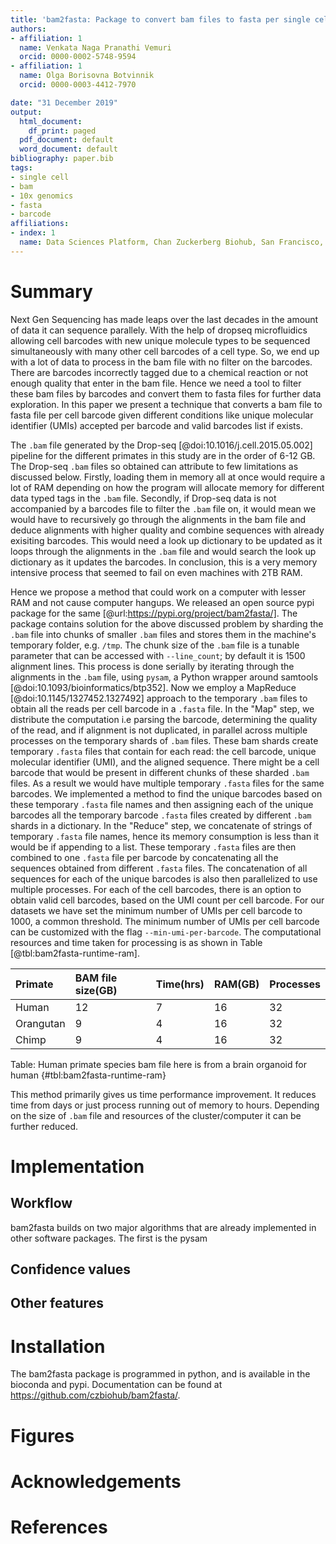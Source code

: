 ```yaml
---
title: 'bam2fasta: Package to convert bam files to fasta per single cell barcode'
authors:
- affiliation: 1
  name: Venkata Naga Pranathi Vemuri
  orcid: 0000-0002-5748-9594
- affiliation: 1
  name: Olga Borisovna Botvinnik
  orcid: 0000-0003-4412-7970

date: "31 December 2019"
output:
  html_document:
    df_print: paged
  pdf_document: default
  word_document: default
bibliography: paper.bib
tags:
- single cell
- bam
- 10x genomics
- fasta
- barcode
affiliations:
- index: 1
  name: Data Sciences Platform, Chan Zuckerberg Biohub, San Francisco, CA
---
```


# Summary

Next Gen Sequencing has made leaps over the last decades in the amount of data it can sequence parallely.
With the help of dropseq microfluidics allowing cell barcodes with new unique molecule types to be sequenced simultaneously with many other cell barcodes of a cell type. 
So, we end up with a lot of data to process in the bam file with no filter on the barcodes.
There are barcodes incorrectly tagged due to a chemical reaction or not enough quality that enter in the bam file.
Hence we need a tool to filter these bam files by barcodes and convert them to fasta files for further data exploration. In this paper we present a technique that converts a bam file to fasta file per cell barcode given different conditions like unique molecular identifier (UMIs) accepted per barcode and valid barcodes list if exists.

The `.bam` file generated by the Drop-seq [@doi:10.1016/j.cell.2015.05.002] pipeline for the different primates in this study are in the order of 6-12 GB. 
The Drop-seq `.bam` files so obtained can attribute to few limitations as discussed below.
Firstly, loading them in memory all at once would require a lot of RAM depending on how the program will allocate memory for different data typed tags in the `.bam` file. 
Secondly, if Drop-seq data is not accompanied by a barcodes file to filter the `.bam` file on, it would mean we would have to recursively go through the alignments in the bam file and deduce alignments with higher quality and combine sequences with already exisiting barcodes. 
This would need a look up dictionary to be updated as it loops through the alignments in the `.bam` file and would search the look up dictionary as it updates the barcodes. 
In conclusion, this is a very memory intensive process that seemed to fail on even machines with 2TB RAM.


Hence we propose a method that could work on a computer with lesser RAM and not cause computer hangups. 
We released an open source pypi package for the same [@url:https://pypi.org/project/bam2fasta/].
The package contains solution for the above discussed problem by sharding the `.bam` file into chunks of smaller `.bam` files and stores them in the machine's temporary folder, e.g. `/tmp`.
The chunk size of the `.bam` file is a tunable parameter that can be accessed with `--line_count`; by default it is 1500 alignment lines.
This process is done serially by iterating through the alignments in the `.bam` file, using `pysam`, a Python wrapper around samtools [@doi:10.1093/bioinformatics/btp352].
Now we employ a MapReduce [@doi:10.1145/1327452.1327492] approach to the temporary `.bam` files to obtain all the reads per cell barcode in a `.fasta` file.
In the "Map" step, we distribute the computation i.e parsing the barcode, determining the quality of the read, and if alignment is not duplicated, in parallel across multiple processes on the temporary shards of `.bam` files. 
These bam shards create temporary `.fasta` files that contain for each read: the cell barcode, unique molecular identifier (UMI), and the aligned sequence.
There might be a cell barcode that would be present in different chunks of these sharded `.bam` files.
As a result we would have multiple temporary `.fasta` files for the same barcodes.
We implemented a method to find the unique barcodes based on these temporary `.fasta` file names and then assigning each of the unique barcodes all the temporary barcode `.fasta` files created by different `.bam` shards in a dictionary. 
In the "Reduce" step, we concatenate of strings of temporary `.fasta` file names, hence its memory consumption is less than it would be if appending to a list. 
These temporary `.fasta` files are then combined to one `.fasta` file per barcode by concatenating all the sequences obtained from different `.fasta` files. 
The concatenation of all sequences for each of the unique barcodes is also then parallelized to use multiple processes.
For each of the cell barcodes, there is an option to obtain valid cell barcodes, based on the UMI count per cell barcode.
For our datasets we have set the minimum number of UMIs per cell barcode to 1000, a common threshold. 
The minimum number of UMIs per cell barcode can be customized with the flag `--min-umi-per-barcode`.
The computational resources and time taken for processing is as shown in Table [@tbl:bam2fasta-runtime-ram].


|  Primate  | BAM file size(GB)  | Time(hrs)| RAM(GB) | Processes |
| :-------- | :------------------| :--------| :-------| :---------|
| Human     | 12                 | 7        | 16      | 32        |
| Orangutan | 9                  | 4        | 16      | 32        |
| Chimp     | 9                  | 4        | 16      | 32        |

Table: Human primate species bam file here is from a brain organoid for human {#tbl:bam2fasta-runtime-ram}

This method primarily gives us time performance improvement. 
It reduces time from days or just process running out of memory to hours. 
Depending on the size of `.bam` file and resources of the cluster/computer it can be further reduced. 

# Implementation

## Workflow

bam2fasta builds on two major algorithms that are already implemented in other software packages. The first is the pysam


## Confidence values

## Other features


# Installation

The bam2fasta package is programmed in python, and is available in the bioconda and pypi.
Documentation can be found at https://github.com/czbiohub/bam2fasta/.

# Figures

# Acknowledgements


# References
